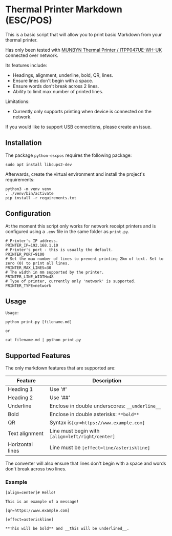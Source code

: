 # Thermal Printer Markdown (ESC/POS)

This is a basic script that will allow you to print basic Markdown from your thermal printer.

Has only been tested with [MUNBYN Thermal Printer / ITPP047UE-WH-UK](https://www.amazon.co.uk/Thermal-MUNBYN-Ethernet-Restaurant-Business/dp/B07872SDT9) connected over network.

Its features include:

* Headings, alignment, underline, bold, QR, lines.
* Ensure lines don't begin with a space.
* Ensure words don't break across 2 lines.
* Ability to limit max number of printed lines.

Limitations:

* Currently only supports printing when device is connected on the network.

If you would like to support USB connections, please create an issue.

## Installation

The package `python-escpos` requires the following package:

```
sudo apt install libcups2-dev
```

Afterwards, create the virtual environment and install the project's requirements:

```
python3 -m venv venv
. ./venv/bin/activate
pip install -r requirements.txt
```

## Configuration

At the moment this script only works for network receipt printers and is configured using a `.env` file in the same folder as `print.py`.

```
# Printer's IP address.
PRINTER_IP=192.168.1.10
# Printer's port - this is usually the default.
PRINTER_PORT=9100
# Set the max number of lines to prevent printing 2km of text. Set to zero (0) to print all lines.
PRINTER_MAX_LINES=30
# The width in mm supported by the printer.
PRINTER_LINE_WIDTH=48
# Type of printer, currently only 'network' is supported.
PRINTER_TYPE=network
```

## Usage

```
Usage:

python print.py [filename.md]

or

cat filename.md | python print.py
```

## Supported Features

The only markdown features that are supported are:

| Feature   | Description                                     |
|-----------|-------------------------------------------------|
| Heading 1 | Use '#'                                         |
| Heading 2 | Use '##'                                        |
| Underline | Enclose in double underscores: `__underline__`  |
| Bold | Enclose in double asterisks: `**bold**`         |
| QR | Syntax is`[qr=https://www.example.com]`         |
| Text alignment | Line must begin with `[align=left/right/center]` |
| Horizontal lines | Line must be `[effect=line/asteriskline]` |

The converter will also ensure that lines don't begin with a space and words don't break across two lines.

### Example

```
[align=center]# Hello!

This is an example of a message!

[qr=https://www.example.com]

[effect=asteriskline]

**This will be bold** and __this will be underlined__.
```
